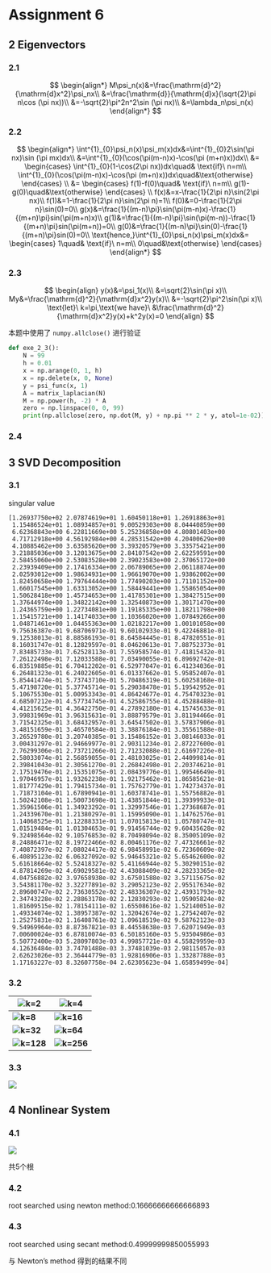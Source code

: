 # Assignment 6

## 2 Eigenvectors

### 2.1

$$
\begin{align*}
M\psi_n(x)&=\frac{\mathrm{d}^2}{\mathrm{d}x^2}\psi_nx\\
&=\frac{\mathrm{d}}{\mathrm{d}x}(\sqrt{2}\pi n\cos (\pi nx))\\
&=-\sqrt{2}\pi^2n^2\sin (\pi nx)\\
&=\lambda_n\psi_n(x)
\end{align*}
$$



### 2.2

$$
\begin{align*}
\int^{1}_{0}\psi_n(x)\psi_m(x)dx&=\int^{1}_{0}2\sin(\pi nx)\sin (\pi mx)dx\\
&=\int^{1}_{0}(\cos(\pi(m-n)x)-\cos(\pi (m+n)x))dx\\
&=
\begin{cases}
\int^{1}_{0}(1-\cos(2\pi nx))dx\quad& \text{if}\ n=m\\
\int^{1}_{0}(\cos(\pi(m-n)x)-\cos(\pi (m+n)x))dx\quad&\text{otherwise}
\end{cases}
\\
&=
\begin{cases}
f(1)-f(0)\quad& \text{if}\ n=m\\
g(1)-g(0)\quad&\text{otherwise}
\end{cases}
\\
f(x)&=x-\frac{1}{2\pi n}\sin(2\pi nx)\\
f(1)&=1-\frac{1}{2\pi n}\sin(2\pi n)=1\\
f(0)&=0-\frac{1}{2\pi n}\sin(0)=0\\
g(x)&=\frac{1}{(m-n)\pi}\sin(\pi(m-n)x)-\frac{1}{(m+n)\pi}sin(\pi(m+n)x)\\
g(1)&=\frac{1}{(m-n)\pi}\sin(\pi(m-n))-\frac{1}{(m+n)\pi}sin(\pi(m+n))=0\\
g(0)&=\frac{1}{(m-n)\pi}\sin(0)-\frac{1}{(m+n)\pi}sin(0)=0\\
\text{hence,}\int^{1}_{0}\psi_n(x)\psi_m(x)dx&=
\begin{cases}
1\quad& \text{if}\ n=m\\
0\quad&\text{otherwise}
\end{cases}
\end{align*}
$$

### 2.3

$$
\begin{align}
y(x)&=\psi_1(x)\\
&=\sqrt{2}\sin(\pi x)\\
My&=\frac{\mathrm{d}^2}{\mathrm{d}x^2}y(x)\\
&=-\sqrt{2}\pi^2\sin(\pi x)\\
\text{let}\ k=\pi,\text{we have}\ &\frac{\mathrm{d}^2}{\mathrm{d}x^2}y(x)+k^2y(x)=0
\end{align}
$$

本题中使用了 `numpy.allclose()` 进行验证

```python
def exe_2_3():
    N = 99
    h = 0.01
    x = np.arange(0, 1, h)
    x = np.delete(x, 0, None)
    y = psi_func(x, 1)
    A = matrix_laplacian(N)
    M = np.power(h, -2) * A
    zero = np.linspace(0, 0, 99)
    print(np.allclose(zero, np.dot(M, y) + np.pi ** 2 * y, atol=1e-02))
```

### 2.4

## 3 SVD Decomposition

### 3.1

singular value

```
[1.26937750e+02 2.07874619e+01 1.60450118e+01 1.26918863e+01
 1.15486524e+01 1.08934857e+01 9.00529303e+00 8.04440859e+00
 6.62368843e+00 6.22811669e+00 5.25236858e+00 4.80801403e+00
 4.71712918e+00 4.56192984e+00 4.28531542e+00 4.20400629e+00
 4.10885462e+00 3.63585620e+00 3.39320579e+00 3.33575421e+00
 3.21885036e+00 3.12013675e+00 2.84107542e+00 2.62259591e+00
 2.58455060e+00 2.53083528e+00 2.39023583e+00 2.37065172e+00
 2.23939409e+00 2.17416334e+00 2.06789065e+00 2.06118874e+00
 2.02593012e+00 1.98634931e+00 1.96619070e+00 1.93862002e+00
 1.82450658e+00 1.79764444e+00 1.77490203e+00 1.71101152e+00
 1.66017545e+00 1.63313052e+00 1.58449441e+00 1.55865054e+00
 1.50628418e+00 1.45734653e+00 1.41785301e+00 1.38427515e+00
 1.37644974e+00 1.34822142e+00 1.32540873e+00 1.30171470e+00
 1.24365759e+00 1.22734081e+00 1.19185335e+00 1.18211798e+00
 1.15415721e+00 1.14174033e+00 1.10366020e+00 1.07849266e+00
 1.04871461e+00 1.04455363e+00 1.02182217e+00 1.00101058e+00
 9.75636387e-01 9.68706971e-01 9.60102933e-01 9.42246881e-01
 9.12538013e-01 8.88586193e-01 8.64584445e-01 8.47820551e-01
 8.16031747e-01 8.12829597e-01 8.04620613e-01 7.88752373e-01
 7.83485733e-01 7.62528113e-01 7.55958574e-01 7.41815432e-01
 7.26122498e-01 7.12033588e-01 7.03490055e-01 6.89692742e-01
 6.83519885e-01 6.70412202e-01 6.52977047e-01 6.41234036e-01
 6.26481323e-01 6.24022605e-01 6.01337662e-01 5.95852407e-01
 5.85441474e-01 5.73743710e-01 5.70486319e-01 5.60258168e-01
 5.47198720e-01 5.37745714e-01 5.29038478e-01 5.19542952e-01
 5.10675530e-01 5.00953343e-01 4.86424677e-01 4.75470323e-01
 4.68507212e-01 4.57734745e-01 4.52586755e-01 4.45288488e-01
 4.41215625e-01 4.36422750e-01 4.27892180e-01 4.15745633e-01
 3.99831969e-01 3.96315631e-01 3.88879579e-01 3.81194466e-01
 3.71542325e-01 3.68432957e-01 3.64547502e-01 3.57837906e-01
 3.48151659e-01 3.46570584e-01 3.38876184e-01 3.35561588e-01
 3.26529780e-01 3.20740385e-01 3.15486152e-01 3.08146033e-01
 3.00431297e-01 2.94669977e-01 2.90311234e-01 2.87227600e-01
 2.76299306e-01 2.73721266e-01 2.71232088e-01 2.61697226e-01
 2.58033074e-01 2.56859055e-01 2.48103025e-01 2.44099814e-01
 2.39841043e-01 2.30561270e-01 2.26842498e-01 2.20374621e-01
 2.17519476e-01 2.15351075e-01 2.08439776e-01 1.99546649e-01
 1.97046957e-01 1.93262238e-01 1.92175462e-01 1.86585621e-01
 1.81777429e-01 1.79415734e-01 1.75762779e-01 1.74273437e-01
 1.71873104e-01 1.67890941e-01 1.60378741e-01 1.55756882e-01
 1.50242108e-01 1.50073698e-01 1.43851844e-01 1.39399933e-01
 1.35961506e-01 1.34923292e-01 1.32997546e-01 1.27368687e-01
 1.24339670e-01 1.21380297e-01 1.15995090e-01 1.14762576e-01
 1.14068525e-01 1.12288331e-01 1.07015813e-01 1.05780747e-01
 1.01519484e-01 1.01304653e-01 9.91456744e-02 9.60435628e-02
 9.32498564e-02 9.10576853e-02 8.70498094e-02 8.35005109e-02
 8.24886471e-02 8.19722466e-02 8.00461176e-02 7.47326661e-02
 7.40872397e-02 7.08024417e-02 6.98458991e-02 6.72360609e-02
 6.40895123e-02 6.06327092e-02 5.94645321e-02 5.65462600e-02
 5.61618664e-02 5.52418327e-02 5.41166944e-02 5.30290151e-02
 4.87814269e-02 4.69029581e-02 4.43088409e-02 4.28233365e-02
 4.04756882e-02 3.97658938e-02 3.67501588e-02 3.57115675e-02
 3.54381170e-02 3.32277891e-02 3.29052123e-02 2.95517634e-02
 2.89600747e-02 2.73630552e-02 2.48336307e-02 2.43931793e-02
 2.34743228e-02 2.28863178e-02 2.12830293e-02 1.95905824e-02
 1.81609515e-02 1.78154111e-02 1.65508616e-02 1.52140051e-02
 1.49334074e-02 1.38957387e-02 1.32042674e-02 1.27542407e-02
 1.25275831e-02 1.16408761e-02 1.09618519e-02 9.58762123e-03
 9.54969964e-03 8.87367821e-03 8.44558638e-03 7.62071949e-03
 7.00600024e-03 6.87810074e-03 6.50185160e-03 5.93504986e-03
 5.50772400e-03 5.28097803e-03 4.99857721e-03 4.55829959e-03
 4.12636484e-03 3.74701488e-03 3.37481039e-03 2.98115057e-03
 2.62623026e-03 2.36444779e-03 1.92816906e-03 1.33287788e-03
 1.17163227e-03 8.32607758e-04 2.62305623e-04 1.65859499e-04]
```

### 3.2

| ![](D:\Desktop\课程\专业课\SJTU-SE2324-计算机科学数学基础\Solution\out_2.png)**k=2** | ![](D:\Desktop\课程\专业课\SJTU-SE2324-计算机科学数学基础\Solution\out_4.png)**k=4** |
| ------------------------------------------------------------ | ------------------------------------------------------------ |
| ![](D:\Desktop\课程\专业课\SJTU-SE2324-计算机科学数学基础\Solution\out_8.png)**k=8** | ![](D:\Desktop\课程\专业课\SJTU-SE2324-计算机科学数学基础\Solution\out_16.png)**k=16** |
| ![](D:\Desktop\课程\专业课\SJTU-SE2324-计算机科学数学基础\Solution\out_32.png)**k=32** | ![](D:\Desktop\课程\专业课\SJTU-SE2324-计算机科学数学基础\Solution\out_64.png)**k=64** |
| ![](D:\Desktop\课程\专业课\SJTU-SE2324-计算机科学数学基础\Solution\out_128.png)**k=128** | ![](D:\Desktop\课程\专业课\SJTU-SE2324-计算机科学数学基础\Solution\out_256.png)**k=256** |

### 3.3

![](D:\Desktop\课程\专业课\SJTU-SE2324-计算机科学数学基础\Solution\Assignment6_3_3.png)

## 4 Nonlinear System

### 4.1

![](D:\Desktop\课程\专业课\SJTU-SE2324-计算机科学数学基础\Solution\Assignment6_4_1.png)

共5个根

### 4.2

root searched using newton method:0.16666666666666893

### 4.3

root searched using secant method:0.49999999850055993

与 Newton’s method 得到的结果不同